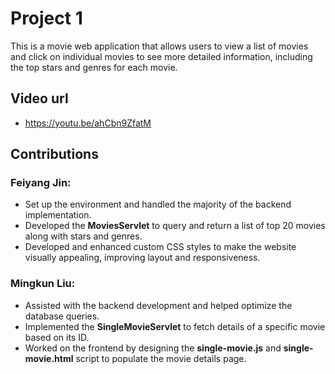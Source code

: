 # Project 1

This is a movie web application that allows users to view a list of movies and click on individual movies to see more 
detailed information, including the top stars and genres for each movie.

## Video url
- https://youtu.be/ahCbn9ZfatM


## Contributions

### Feiyang Jin:
- Set up the environment and handled the majority of the backend implementation.
- Developed the **MoviesServlet** to query and return a list of top 20 movies along with stars and genres.
- Developed and enhanced custom CSS styles to make the website visually appealing, improving layout and responsiveness.

### Mingkun Liu:
- Assisted with the backend development and helped optimize the database queries.
- Implemented the **SingleMovieServlet** to fetch details of a specific movie based on its ID.
- Worked on the frontend by designing the **single-movie.js** and **single-movie.html** script to populate the movie details page.
